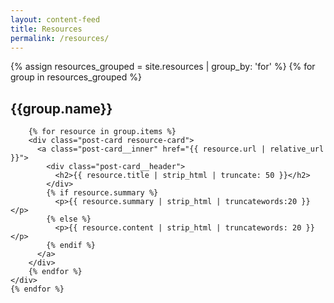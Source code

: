 ```yaml
---
layout: content-feed
title: Resources
permalink: /resources/
---
```

<section class="blog blog--resource">
  <div class="container">
    {% assign resources_grouped = site.resources | group_by: 'for' %}
    {% for group in resources_grouped %}
      <h2 class="resource-header">{{group.name}}</h2>
      <div class="post-list resource-list">

        {% for resource in group.items %}
        <div class="post-card resource-card">
          <a class="post-card__inner" href="{{ resource.url | relative_url }}">
            <div class="post-card__header">
              <h2>{{ resource.title | strip_html | truncate: 50 }}</h2>
            </div>
            {% if resource.summary %}
              <p>{{ resource.summary | strip_html | truncatewords:20 }}</p>
            {% else %}
              <p>{{ resource.content | strip_html | truncatewords: 20 }}</p>
            {% endif %}
          </a>
        </div>
        {% endfor %}
    </div>
    {% endfor %}
  </div>
</section>

